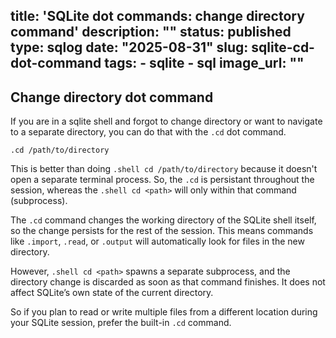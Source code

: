title: 'SQLite dot commands: change directory command'
description: ""
status: published
type: sqlog
date: "2025-08-31"
slug: sqlite-cd-dot-command
tags:
    - sqlite
    - sql
image_url: ""
---

## Change directory dot command

If you are in a sqlite shell and forgot to change directory or want to navigate to a separate directory, you can do that with the `.cd` dot command.

```sqlite
.cd /path/to/directory
```

This is better than doing `.shell cd /path/to/directory` because it doesn't open a separate terminal process. So, the `.cd` is persistant throughout the session, whereas the `.shell cd <path>` will only within that command (subprocess).

The `.cd` command changes the working directory of the SQLite shell itself, so the change persists for the rest of the session. This means commands like `.import`, `.read`, or `.output` will automatically look for files in the new directory.

However, `.shell cd <path>` spawns a separate subprocess, and the directory change is discarded as soon as that command finishes. It does not affect SQLite’s own state of the current directory.

So if you plan to read or write multiple files from a different location during your SQLite session, prefer the built-in `.cd` command.


